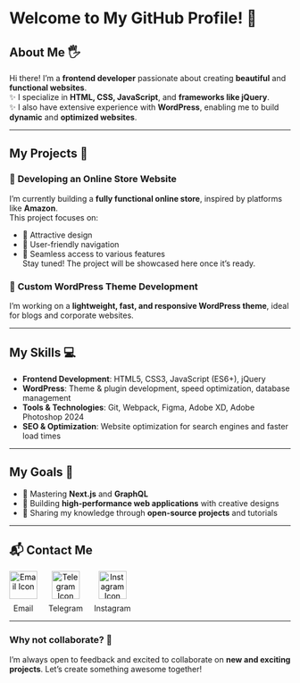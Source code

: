 # Welcome to My GitHub Profile! 👋

## About Me 🖐️
Hi there! I’m a **frontend developer** passionate about creating **beautiful** and **functional websites**.  
✨ I specialize in **HTML, CSS, JavaScript**, and **frameworks like jQuery**.  
✨ I also have extensive experience with **WordPress**, enabling me to build **dynamic** and **optimized websites**.  

---

## My Projects 🚀

### 🔧 **Developing an Online Store Website**  
I’m currently building a **fully functional online store**, inspired by platforms like **Amazon**.  
This project focuses on:  
- 📌 Attractive design  
- 📌 User-friendly navigation  
- 📌 Seamless access to various features  
Stay tuned! The project will be showcased here once it’s ready.  

### 🔧 **Custom WordPress Theme Development**  
I’m working on a **lightweight, fast, and responsive WordPress theme**, ideal for blogs and corporate websites.  

---

## My Skills 💻

- **Frontend Development**: HTML5, CSS3, JavaScript (ES6+), jQuery  
- **WordPress**: Theme & plugin development, speed optimization, database management  
- **Tools & Technologies**: Git, Webpack, Figma, Adobe XD, Adobe Photoshop 2024  
- **SEO & Optimization**: Website optimization for search engines and faster load times  

---

## My Goals 🌟

- 🚀 Mastering **Next.js** and **GraphQL**  
- 🚀 Building **high-performance web applications** with creative designs  
- 🚀 Sharing my knowledge through **open-source projects** and tutorials  

---

## 📬 Contact Me

<div style="display: flex; justify-content: flex-start; align-items: center; gap: 20px;">
    <!-- Email Card -->
    <div style="text-align: center;">
        <a href="mailto:mehdiebrahimnataj@gmail.com" style="text-decoration: none; color: black;">
            <img src="https://img.icons8.com/?size=64&width=100&id=CXYJjRfKlwI9&format=png&color=000000" alt="Email Icon" style="width: 50px; margin-bottom: 8px;">
        </a>
        <p style="font-size: 14px; margin: 0;">Email</p>
    </div>
    <!-- Telegram Card -->
    <div style="text-align: center;">
        <a href="https://t.me/mehdi_1887" style="text-decoration: none; color: black;">
            <img src="https://img.icons8.com/?size=64&id=oWiuH0jFiU0R&format=png&color=000000" alt="Telegram Icon" style="width: 50px; margin-bottom: 8px;">
        </a>
        <p style="font-size: 14px; margin: 0;">Telegram</p>
    </div>
    <!-- Instagram Card -->
    <div style="text-align: center;">
        <a href="https://instagram.com/1887.mehdi" style="text-decoration: none; color: black;">
            <img src="https://img.icons8.com/?size=64&id=Xy10Jcu1L2Su&format=png&color=000000" alt="Instagram Icon" style="width: 50px; margin-bottom: 8px;">
        </a>
        <p style="font-size: 14px; margin: 0;">Instagram</p>
    </div>

</div>




---

### Why not collaborate? 🤝  
I’m always open to feedback and excited to collaborate on **new and exciting projects**. Let’s create something awesome together!
